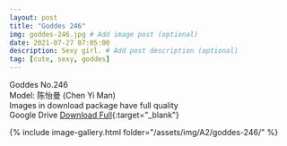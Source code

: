 ```yaml
---
layout: post
title: "Goddes 246"
img: goddes-246.jpg # Add image post (optional)
date: 2021-07-27 07:05:00
description: Sexy girl. # Add post description (optional)
tag: [cute, sexy, goddes]
---
```

Goddes No.246  
Model: 陈怡曼 (Chen Yi Man)   
Images in download package have full quality                    
Google Drive [Download Full](http://gestyy.com/eoPw5X){:target="_blank"}

{% include image-gallery.html folder="/assets/img/A2/goddes-246/" %}
